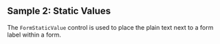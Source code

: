 ## Sample 2: Static Values

The `FormStaticValue` control is used to place the plain text next to a form label within a form.

<!-- TODO: readonly static fields -->